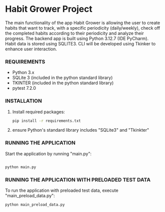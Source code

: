 # Habit Grower Project
 The main functionality of the app Habit Grower is allowing the user to create habits that want to track, with a 
specific periodicity (daily/weekly), check off the completed habits according to their periodicity 
and analyze their progress. 
 The backend app is built using Python 3.12.7 (IDE PyCharm). 
Habit data is stored using SQLITE3. CLI will be developed using Tkinker to enhance user 
interaction. 

### REQUIREMENTS
- Python 3.x 
- SQLite 3 (included in the python standard library)
- TKINTER (included in the python standard library)
- pytest 7.2.0

### INSTALLATION
1. Install required packages:
    ```bash
    pip install -r requirements.txt
    ```
2. ensure Python's standard library includes "SQLite3" and "Tkinkter"

### RUNNING THE APPLICATION 

Start the application by running "main.py":
```bash

python main.py
```
### RUNNING THE APPLICATION WITH PRELOADED TEST DATA
To run the application with preloaded test data, execute "main_preload_data.py":
```bash
python main_preload_data.py
```

